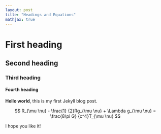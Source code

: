```yaml
---
layout: post
title: "Headings and Equations"
mathjax: true
---
```


# First heading

## Second heading

### Third heading

#### Fourth heading

**Hello world**, this is my first Jekyll blog post.

$$ R_{\mu \nu} - \frac{1} {2}Rg_{\mu \nu} + \Lambda g_{\mu \nu} = \frac{8\pi G} {c^4}T_{\mu \nu} $$

I hope you like it!
